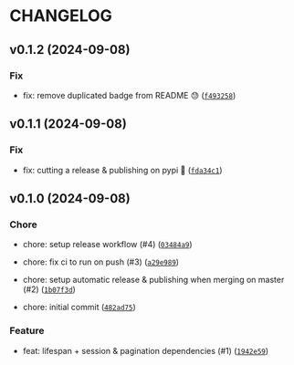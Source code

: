 # CHANGELOG

## v0.1.2 (2024-09-08)

### Fix

* fix: remove duplicated badge from README 😓 ([`f493258`](https://github.com/hadrien/fastapi-async-sqla/commit/f493258c1d62536a5664c41b53fd444f51ed6415))

## v0.1.1 (2024-09-08)

### Fix

* fix: cutting a release &amp; publishing on pypi 🐍 ([`fda34c1`](https://github.com/hadrien/fastapi-async-sqla/commit/fda34c16991f6104e93a113e3247a424c87575a0))

## v0.1.0 (2024-09-08)

### Chore

* chore: setup release workflow (#4) ([`03484a9`](https://github.com/hadrien/fastapi-async-sqla/commit/03484a9c06dbb3edd5847bf9edc54269f9e20e52))

* chore: fix ci to run on push (#3) ([`a29e989`](https://github.com/hadrien/fastapi-async-sqla/commit/a29e989375db7847e621d3a26e8ac2de30692a6f))

* chore: setup automatic release &amp; publishing when merging on master (#2) ([`1b07f3d`](https://github.com/hadrien/fastapi-async-sqla/commit/1b07f3dd88925764c4fb797ab2f6e5a5d427501c))

* chore: initial commit ([`482ad75`](https://github.com/hadrien/fastapi-async-sqla/commit/482ad752ce04dd7b8d0acd37d5c1035bb82ee2eb))

### Feature

* feat: lifespan + session &amp; pagination dependencies (#1) ([`1942e59`](https://github.com/hadrien/fastapi-async-sqla/commit/1942e59a13f6457c781ccca512c8d97e79603f7e))
